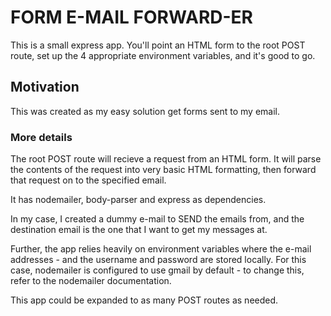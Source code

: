 # FORM E-MAIL FORWARD-ER

This is a small express app. You'll point an HTML form to the root POST route, set up the 4 appropriate 
environment variables, and it's good to go.

## Motivation

This was created as my easy solution get forms sent to my email.

### More details

The root POST route will recieve a request from an HTML form.  It will parse the contents of the request
into very basic HTML formatting, then forward that request on to the specified email.

It has nodemailer, body-parser and express as dependencies.

In my case, I created a dummy e-mail to SEND the emails from, and the destination email is the one that I want 
to get my messages at.  

Further, the app relies heavily on environment variables where the e-mail addresses - and the username and password 
are stored locally.  For this case, nodemailer is configured to use gmail by default - to change this, refer to the nodemailer
documentation.

This app could be expanded to as many POST routes as needed.


